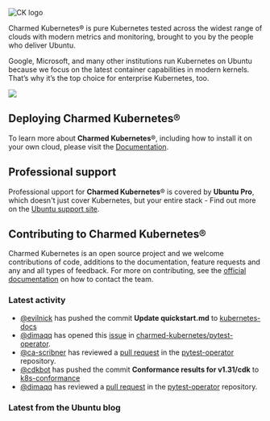 ![CK logo](https://assets.ubuntu.com/v1/451d4cf4-Charmed+Kubernetes_RGB_onWhite_2022.svg)

Charmed Kubernetes® is pure Kubernetes tested across the widest range of clouds with modern metrics and monitoring, brought to you by the people who deliver Ubuntu.

Google, Microsoft, and many other institutions run Kubernetes on Ubuntu because we focus on the latest container capabilities in modern kernels. That’s why it’s the top choice for enterprise Kubernetes, too.

![](https://assets.ubuntu.com/v1/843c77b6-juju-at-a-glace.svg)

## Deploying Charmed Kubernetes®

To learn more about **Charmed Kubernetes**®, including how to install it on your own cloud, please visit the [Documentation][docs].

## Professional support

Professional upport for **Charmed Kubernetes**® is covered by **Ubuntu Pro**, which doesn't just cover Kubernetes, but your entire stack - Find out more on the [Ubuntu support site](https://ubuntu.com/support).

## Contributing to Charmed Kubernetes®

Charmed Kubernetes is an open source project and we welcome contributions of code, additions to the documentation, feature requests and any and all types of feedback. For more on contributing, see the [official documentation][get-in-touch] on how to contact the team.

<!-- LINKS -->
[docs]: https://ubuntu.com/kubernetes/docs
[get-in-touch]: https://ubuntu.com/kubernetes/docs/get-in-touch

### Latest activity

<!-- activity starts -->
 - [@evilnick](https://github.com/evilnick) has pushed the commit **Update quickstart.md** to [kubernetes-docs](https://github.com/charmed-kubernetes/kubernetes-docs)
 - [@dimaqq](https://github.com/dimaqq) has opened this [issue](https://github.com/charmed-kubernetes/pytest-operator/issues/143) in [charmed-kubernetes/pytest-operator](https://api.github.com/repos/charmed-kubernetes/pytest-operator).
 - [@ca-scribner](https://github.com/ca-scribner) has reviewed a [pull request](https://github.com/charmed-kubernetes/pytest-operator/pull/142) in the [pytest-operator](https://github.com/charmed-kubernetes/pytest-operator) repository.
 - [@cdkbot](https://github.com/cdkbot) has pushed the commit **Conformance results for v1.31/cdk** to [k8s-conformance](https://github.com/charmed-kubernetes/k8s-conformance)
 - [@dimaqq](https://github.com/dimaqq) has reviewed a [pull request](https://github.com/charmed-kubernetes/pytest-operator/pull/142) in the [pytest-operator](https://github.com/charmed-kubernetes/pytest-operator) repository.
<!-- activity ends -->

<!-- roadmap starts -->

<!-- roadmap ends -->

### Latest from the Ubuntu blog

<!-- blog starts -->

<!-- blog ends -->
